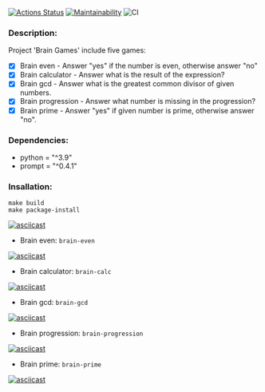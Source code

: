 [![Actions Status](https://github.com/emp7yhead/python-project-lvl1/workflows/hexlet-check/badge.svg)](https://github.com/emp7yhead/python-project-lvl1/actions) [![Maintainability](https://api.codeclimate.com/v1/badges/304443f72ed31aff22c9/maintainability)](https://codeclimate.com/github/emp7yhead/python-project-lvl1/maintainability) ![CI](https://github.com/emp7yhead/python-project-lvl1/actions/workflows/main.yml/badge.svg)
### Description:
Project 'Brain Games' include five games:
- [X] Brain even  - Answer "yes" if the number is even, otherwise answer "no"
- [X] Brain calculator - Answer what is the result of the expression?
- [X] Brain gcd - Answer what is the greatest common divisor of given numbers.
- [X] Brain progression - Answer what number is missing in the progression?
- [X] Brain prime - Answer "yes" if given number is prime, otherwise answer "no".

### Dependencies:
- python = "^3.9"
- prompt = "^0.4.1"

### Insallation:
```
make build
make package-install
```
[![asciicast](https://asciinema.org/a/OilcBLNGvOZVc7L8PTUJYg81G.svg)](https://asciinema.org/a/OilcBLNGvOZVc7L8PTUJYg81G)

+ Brain even:
`brain-even`

[![asciicast](https://asciinema.org/a/GMyQy55C06MQpPeKaOq1VSiTv.svg)](https://asciinema.org/a/GMyQy55C06MQpPeKaOq1VSiTv)

+ Brain calculator:
`brain-calc`

[![asciicast](https://asciinema.org/a/tXaUVFKPMmTyIZOvRKxrCvhaD.svg)](https://asciinema.org/a/tXaUVFKPMmTyIZOvRKxrCvhaD)

+ Brain gcd:
`brain-gcd`

[![asciicast](https://asciinema.org/a/NFgjLNWinPu8KsV7hwJjcG778.svg)](https://asciinema.org/a/NFgjLNWinPu8KsV7hwJjcG778)

+ Brain progression:
`brain-progression`

[![asciicast](https://asciinema.org/a/GguJe7q923OiUCuJWadb492SP.svg)](https://asciinema.org/a/GguJe7q923OiUCuJWadb492SP)

+ Brain prime:
`brain-prime`

[![asciicast](https://asciinema.org/a/86myjRyHfBiwv95WNEB5QvueB.svg)](https://asciinema.org/a/86myjRyHfBiwv95WNEB5QvueB)
